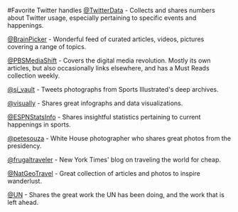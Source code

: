 #Favorite Twitter handles
[@TwitterData](http://twitter.com/TwitterData) - Collects and shares numbers about Twitter usage, especially pertaining to specific events and happenings.

[@BrainPicker](http://twitter.com/BrainPicker) - Wonderful feed of curated articles, videos, pictures covering a range of topics.

[@PBSMediaShift](http://twitter.com/PBSMediaShift) - Covers the digital media revolution. Mostly its own articles, but also occasionally links elsewhere, and has a Must Reads collection weekly.

[@si_vault](http://twitter.com/si_vault) - Tweets photographs from Sports Illustrated's deep archives.

[@visually](http://twitter.com/visually) - Shares great infographs and data visualizations.

[@ESPNStatsInfo](http://twitter.com/ESPNStatsInfo) - Shares insightful statistics pertaining to current happenings in sports.

[@petesouza](http://twitter.com/petesouza) - White House photographer who shares great photos from the presidency.

[@frugaltraveler](http://twitter.com/frugaltraveler) - New York Times' blog on traveling the world for cheap.

[@NatGeoTravel](http://twitter.com/NatGeoTravel) - Great collection of articles and photos to inspire wanderlust.

[@UN](http://twitter.com/UN) - Shares the great work the UN has been doing, and the work that is left ahead.
